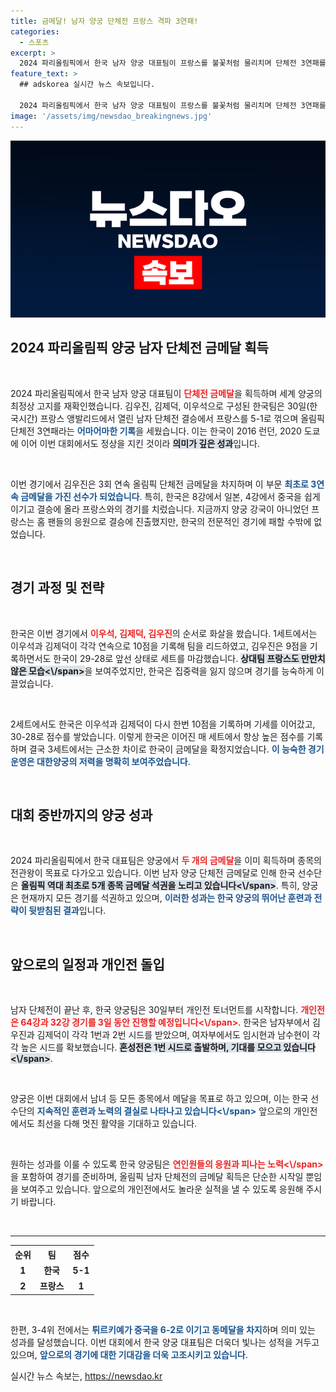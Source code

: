 ```yaml
---
title: 금메달! 남자 양궁 단체전 프랑스 격파 3연패!
categories:
  - 스포츠
excerpt: >
  2024 파리올림픽에서 한국 남자 양궁 대표팀이 프랑스를 불꽃처럼 물리치며 단체전 3연패를 달성했다! 이번 금메달로 한국은 총 5개의 금메달을 수확하며 전 종목 석권을 노린다. 막강한 팀워크를 보여준 김우진, 김제덕, 이우석의 향후 개인전에서의 활약도 기대된다!
feature_text: >
  ## adskorea 실시간 뉴스 속보입니다.

  2024 파리올림픽에서 한국 남자 양궁 대표팀이 프랑스를 불꽃처럼 물리치며 단체전 3연패를 달성했다! 이번 금메달로 한국은 총 5개의 금메달을 수확하며 전 종목 석권을 노린다. 막강한 팀워크를 보여준 김우진, 김제덕, 이우석의 향후 개인전에서의 활약도 기대된다!
image: '/assets/img/newsdao_breakingnews.jpg'
---
```


<p><img src="/assets/img/newsdao_breakingnews.jpg" alt="adskorea 속보" /></p>

<h2 data-ke-size="size26">2024 파리올림픽 양궁 남자 단체전 금메달 획득</h2>

<p data-ke-size="size16">&nbsp;</p>

<p>2024 파리올림픽에서 한국 남자 양궁 대표팀이 <b><span style="color: #ee2323;">단체전 금메달</span></b>을 획득하며 세계 양궁의 최정상 고지를 재확인했습니다. 김우진, 김제덕, 이우석으로 구성된 한국팀은 30일(한국시간) 프랑스 앵발리드에서 열린 남자 단체전 결승에서 프랑스를 5-1로 꺾으며 올림픽 단체전 3연패라는 <b><span style="color: #1a5490;">어마어마한 기록</span></b>을 세웠습니다. 이는 한국이 2016 런던, 2020 도쿄에 이어 이번 대회에서도 정상을 지킨 것이라 <b><span style="background-color: #21538527;">의미가 깊은 성과</span></b>입니다. </p>

<p data-ke-size="size16">&nbsp;</p>

<p>이번 경기에서 김우진은 3회 연속 올림픽 단체전 금메달을 차지하며 이 부문 <b><span style="color: #1a5490;">최초로 3연속 금메달을 가진 선수가 되었습니다</span></b>. 특히, 한국은 8강에서 일본, 4강에서 중국을 쉽게 이기고 결승에 올라 프랑스와의 경기를 치렀습니다. 지금까지 양궁 강국이 아니었던 프랑스는 홈 팬들의 응원으로 결승에 진출했지만, 한국의 전문적인 경기에 패할 수밖에 없었습니다.</p>

<p data-ke-size="size16">&nbsp;</p>

<h2 data-ke-size="size26">경기 과정 및 전략</h2>

<p data-ke-size="size16">&nbsp;</p>

<p>한국은 이번 경기에서 <b><span style="color: #ee2323;">이우석, 김제덕, 김우진</span></b>의 순서로 화살을 쐈습니다. 1세트에서는 이우석과 김제덕이 각각 연속으로 10점을 기록해 팀을 리드하였고, 김우진은 9점을 기록하면서도 한국이 29-28로 앞선 상태로 세트를 마감했습니다. <b><span style="background-color: #21538527;">상대팀 프랑스도 만만치 않은 모습&lt;\/span></b>을 보여주었지만, 한국은 집중력을 잃지 않으며 경기를 능숙하게 이끌었습니다.</p>

<p data-ke-size="size16">&nbsp;</p>

<p>2세트에서도 한국은 이우석과 김제덕이 다시 한번 10점을 기록하며 기세를 이어갔고, 30-28로 점수를 쌓았습니다. 이렇게 한국은 이어진 매 세트에서 항상 높은 점수를 기록하며 결국 3세트에서는 근소한 차이로 한국이 금메달을 확정지었습니다. <b><span style="color: #1a5490;">이 능숙한 경기 운영은 대한양궁의 저력을 명확히 보여주었습니다</span></b>.</p>

<p data-ke-size="size16">&nbsp;</p>

<h2 data-ke-size="size26">대회 중반까지의 양궁 성과</h2>

<p data-ke-size="size16">&nbsp;</p>

<p>2024 파리올림픽에서 한국 대표팀은 양궁에서 <b><span style="color: #ee2323;">두 개의 금메달</span></b>을 이미 획득하며 종목의 전관왕이 목표로 다가오고 있습니다. 이번 남자 양궁 단체전 금메달로 인해 한국 선수단은 <b><span style="background-color: #21538527;">올림픽 역대 최초로 5개 종목 금메달 석권을 노리고 있습니다&lt;\/span></b>. 특히, 양궁은 현재까지 모든 경기를 석권하고 있으며, <b><span style="color: #1a5490;">이러한 성과는 한국 양궁의 뛰어난 훈련과 전략이 뒷받침된 결과</span></b>입니다.</p>

<p data-ke-size="size16">&nbsp;</p>

<h2 data-ke-size="size26">앞으로의 일정과 개인전 돌입</h2>

<p data-ke-size="size16">&nbsp;</p>

<p>남자 단체전이 끝난 후, 한국 양궁팀은 30일부터 개인전 토너먼트를 시작합니다. <b><span style="color: #ee2323;">개인전은 64강과 32강 경기를 3일 동안 진행할 예정입니다&lt;\/span></b>. 한국은 남자부에서 김우진과 김제덕이 각각 1번과 2번 시드를 받았으며, 여자부에서도 임시현과 남수현이 각각 높은 시드를 확보했습니다. <b><span style="background-color: #21538527;">혼성전은 1번 시드로 출발하며, 기대를 모으고 있습니다&lt;\/span></b>.</p>

<p data-ke-size="size16">&nbsp;</p>

<p>양궁은 이번 대회에서 남녀 등 모든 종목에서 메달을 목표로 하고 있으며, 이는 한국 선수단의 <b><span style="color: #1a5490;">지속적인 훈련과 노력의 결실로 나타나고 있습니다&lt;\/span></b> 앞으로의 개인전에서도 최선을 다해 멋진 활약을 기대하고 있습니다.</p>

<p data-ke-size="size16">&nbsp;</p>

<p>원하는 성과를 이룰 수 있도록 한국 양궁팀은 <b><span style="color: #ee2323;">연인원들의 응원과 피나는 노력&lt;\/span></b>을 포함하여 경기를 준비하며, 올림픽 남자 단체전의 금메달 획득은 단순한 시작일 뿐임을 보여주고 있습니다. 앞으로의 개인전에서도 놀라운 실적을 낼 수 있도록 응원해 주시기 바랍니다. </p>

<p data-ke-size="size16">&nbsp;</p>

<hr /> 

<table style="width: 100%;"> 
    <tr> 
        <th style="text-align: center; height: 17px;">순위</th> 
        <th style="text-align: center; height: 17px;">팀</th> 
        <th style="text-align: center; height: 17px;">점수</th> 
    </tr> 
    <tr> 
        <td style="text-align: center; height: 17px;"><b>1</b></td> 
        <td style="text-align: center; height: 17px;"><b>한국</b></td> 
        <td style="text-align: center; height: 17px;"><b>5-1</b></td> 
    </tr> 
    <tr> 
        <td style="text-align: center; height: 17px;"><b>2</b></td> 
        <td style="text-align: center; height: 17px;"><b>프랑스</b></td> 
        <td style="text-align: center; height: 17px;"><b>1</b></td> 
    </tr> 
</table> 

<p data-ke-size="size16">&nbsp;</p> 

<p>한편, 3-4위 전에서는 <b><span style="color: #1a5490;">튀르키예가 중국을 6-2로 이기고 동메달을 차지</span></b>하며 의미 있는 성과를 달성했습니다. 이번 대회에서 한국 양궁 대표팀은 더욱더 빛나는 성적을 거두고 있으며, <b><span style="color: #1a5490;">앞으로의 경기에 대한 기대감을 더욱 고조시키고 있습니다</span></b>.</p>
실시간 뉴스 속보는, <a href="https://newsdao.kr" rel="dofollow">https://newsdao.kr</a>


